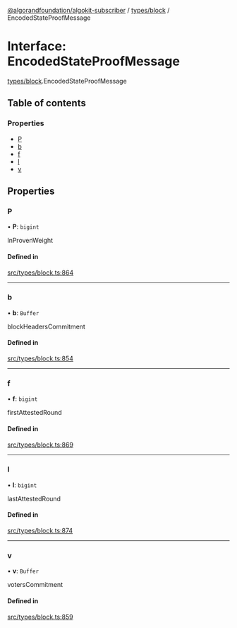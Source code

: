 [@algorandfoundation/algokit-subscriber](../README.md) / [types/block](../modules/types_block.md) / EncodedStateProofMessage

# Interface: EncodedStateProofMessage

[types/block](../modules/types_block.md).EncodedStateProofMessage

## Table of contents

### Properties

- [P](types_block.EncodedStateProofMessage.md#p)
- [b](types_block.EncodedStateProofMessage.md#b)
- [f](types_block.EncodedStateProofMessage.md#f)
- [l](types_block.EncodedStateProofMessage.md#l)
- [v](types_block.EncodedStateProofMessage.md#v)

## Properties

### P

• **P**: `bigint`

lnProvenWeight

#### Defined in

[src/types/block.ts:864](https://github.com/algorandfoundation/algokit-subscriber-ts/blob/main/src/types/block.ts#L864)

___

### b

• **b**: `Buffer`

blockHeadersCommitment

#### Defined in

[src/types/block.ts:854](https://github.com/algorandfoundation/algokit-subscriber-ts/blob/main/src/types/block.ts#L854)

___

### f

• **f**: `bigint`

firstAttestedRound

#### Defined in

[src/types/block.ts:869](https://github.com/algorandfoundation/algokit-subscriber-ts/blob/main/src/types/block.ts#L869)

___

### l

• **l**: `bigint`

lastAttestedRound

#### Defined in

[src/types/block.ts:874](https://github.com/algorandfoundation/algokit-subscriber-ts/blob/main/src/types/block.ts#L874)

___

### v

• **v**: `Buffer`

votersCommitment

#### Defined in

[src/types/block.ts:859](https://github.com/algorandfoundation/algokit-subscriber-ts/blob/main/src/types/block.ts#L859)
